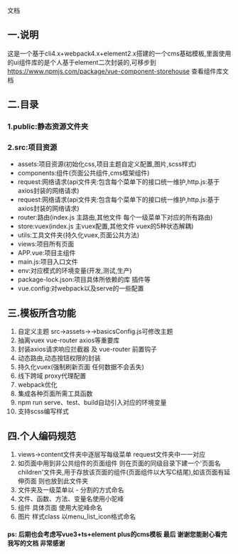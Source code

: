 文档

## 一.说明
这是一个基于cli4.x+webpack4.x+element2.x搭建的一个cms基础模板,里面使用的ui组件库的是个人基于element二次封装的,可移步到 https://www.npmjs.com/package/vue-component-storehouse 查看组件库文档

## 二.目录
### 1.public:静态资源文件夹

### 2.src:项目资源

* assets:项目资源(初始化css,项目主题自定义配置,图片,scss样式)
* components:组件(页面公共组件,cms框架组件)
* request:网络请求(api文件夹:包含每个菜单下的接口统一维护,http.js:基于axios封装的网络请求)
* request:网络请求(api文件夹:包含每个菜单下的接口统一维护,http.js:基于axios封装的网络请求)
* router:路由(index.js 主路由,其他文件 每个一级菜单下对应的所有路由)
* store:vuex(index.js 主vuex配置,其他文件 vuex的5种状态解耦)
* utils:工具文件夹(持久化vuex,页面公共方法)
* views:项目所有页面
* APP.vue:项目主组件
* main.js:项目入口文件
* env:对应模式的环境变量(开发,测试,生产)
* package-lock.json:项目具体所依赖的库 插件等
* vue.config:对webpack以及serve的一些配置

## 三.模板所含功能
1. 自定义主题 src->assets->->basicsConfig.js可修改主题
2. 抽离vuex  vue-router  axios等重要库
3. 封装axios请求响应拦截器 及 vue-router 前置钩子
4. 动态路由,动态按钮权限的封装
5. 持久化vuex(强制刷新页面 任何数据不会丢失)
6. 线下跨域 proxy代理配置
7.  webpack优化
8.  集成各种页面所需工具函数
9.  npm run serve、test、build自动引入对应的环境变量
10. 支持scss编写样式

## 四.个人编码规范
1. views->content文件夹中逐层写每级菜单 request文件夹中一一对应
2. 如页面中用到非公共组件的页面组件 则在页面的同级目录下建一个'页面名children'文件夹,用于存放该页面的组件(页面组件以大写C结尾),如该页面有延伸页面 则也放到此文件夹
3. 文件夹及一级菜单以 - 分割的方式命名
4. 文件、函数、方法、变量名使用小驼峰
5. 组件 具体页面 使用大驼峰命名
6. 图片 样式class 以menu_list_icon格式命名

#### ps: 后期也会考虑写vue3+ts+element plus的cms模板 最后 谢谢您能耐心看完我写的文档 非常感谢
